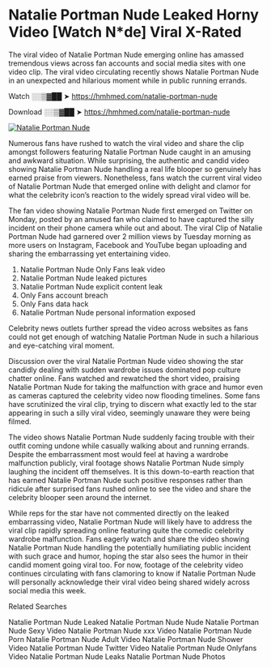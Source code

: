 ﻿# Natalie Portman Nude Leaked Horny Video [Watch N*de] Viral X-Rated

The viral video of ﻿Natalie Portman Nude emerging online has amassed tremendous views across fan accounts and social media sites with one video clip. The viral video circulating recently shows ﻿Natalie Portman Nude in an unexpected and hilarious moment while in public running errands. 

Watch ░░▒▓██ ➤ https://hmhmed.com/natalie-portman-nude

Download ░░▒▓██ ➤ https://hmhmed.com/natalie-portman-nude

[![Natalie Portman Nude](https://i.imgur.com/dJHk4Zq.gif)](https://hmhmed.com/natalie-portman-nude)

Numerous fans have rushed to watch the viral video and share the clip amongst followers featuring ﻿Natalie Portman Nude caught in an amusing and awkward situation. While surprising, the authentic and candid video showing ﻿Natalie Portman Nude handling a real life blooper so genuinely has earned praise from viewers. Nonetheless, fans watch the current viral video of ﻿Natalie Portman Nude that emerged online with delight and clamor for what the celebrity icon’s reaction to the widely spread viral video will be.

The fan video showing ﻿Natalie Portman Nude first emerged on Twitter on Monday, posted by an amused fan who claimed to have captured the silly incident on their phone camera while out and about. The viral Clip of ﻿Natalie Portman Nude had garnered over 2 million views by Tuesday morning as more users on Instagram, Facebook and YouTube began uploading and sharing the embarrassing yet entertaining video. 

1. ﻿Natalie Portman Nude Only Fans leak video
2. ﻿Natalie Portman Nude leaked pictures
3. ﻿Natalie Portman Nude explicit content leak
4. Only Fans account breach
5. Only Fans data hack
6. ﻿Natalie Portman Nude personal information exposed

Celebrity news outlets further spread the video across websites as fans could not get enough of watching ﻿Natalie Portman Nude in such a hilarious and eye-catching viral moment. 

Discussion over the viral ﻿Natalie Portman Nude video showing the star candidly dealing with sudden wardrobe issues dominated pop culture chatter online. Fans watched and rewatched the short video, praising ﻿Natalie Portman Nude for taking the malfunction with grace and humor even as cameras captured the celebrity video now flooding timelines. Some fans have scrutinized the viral clip, trying to discern what exactly led to the star appearing in such a silly viral video, seemingly unaware they were being filmed.

The video shows ﻿Natalie Portman Nude suddenly facing trouble with their outfit coming undone while casually walking about and running errands. Despite the embarrassment most would feel at having a wardrobe malfunction publicly, viral footage shows ﻿Natalie Portman Nude simply laughing the incident off themselves. It is this down-to-earth reaction that has earned ﻿Natalie Portman Nude such positive responses rather than ridicule after surprised fans rushed online to see the video and share the celebrity blooper seen around the internet.  

While reps for the star have not commented directly on the leaked embarrassing video, ﻿Natalie Portman Nude will likely have to address the viral clip rapidly spreading online featuring quite the comedic celebrity wardrobe malfunction. Fans eagerly watch and share the video showing ﻿Natalie Portman Nude handling the potentially humiliating public incident with such grace and humor, hoping the star also sees the humor in their candid moment going viral too. For now, footage of the celebrity video continues circulating with fans clamoring to know if ﻿Natalie Portman Nude will personally acknowledge their viral video being shared widely across social media this week.

Related Searches

﻿Natalie Portman Nude Leaked
﻿Natalie Portman Nude Nude
﻿Natalie Portman Nude Sexy Video
﻿Natalie Portman Nude xxx Video
﻿Natalie Portman Nude Porn
﻿Natalie Portman Nude Adult Video
﻿Natalie Portman Nude Shower Video
﻿Natalie Portman Nude Twitter Video
﻿Natalie Portman Nude Onlyfans Video
﻿Natalie Portman Nude Leaks
﻿Natalie Portman Nude Photos